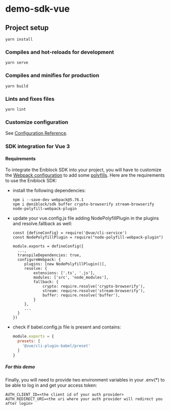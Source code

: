 # demo-sdk-vue

## Project setup
```
yarn install
```

### Compiles and hot-reloads for development
```
yarn serve
```

### Compiles and minifies for production
```
yarn build
```

### Lints and fixes files
```
yarn lint
```

### Customize configuration
See [Configuration Reference](https://cli.vuejs.org/config/).

### SDK integration for Vue 3
#### Requirements
To integrate the Eniblock SDK into your project, you will have to customize the [Webpack configuration](https://cli.vuejs.org/guide/browser-compatibility.html#usebuiltins-usage) to add some [polyfills](https://developer.mozilla.org/en-US/docs/Glossary/Polyfill).
Here are the requirements to use the Eniblock SDK:
- install the following dependencies:
   ```
   npm i --save-dev webpack@5.76.1
   npm i @eniblock/sdk buffer crypto-browserify stream-browserify node-polyfill-webpack-plugin
   ```
- update your vue.config.js file adding NodePolyfillPlugin in the plugins and resolve.fallback as well:
  ```
  const {defineConfig} = require('@vue/cli-service')
  const NodePolyfillPlugin = require("node-polyfill-webpack-plugin")
   
  module.exports = defineConfig({
    ...,
    transpileDependencies: true,
    configureWebpack: {
       plugins: [new NodePolyfillPlugin()],
       resolve: {
           extensions: ['.ts', '.js'],
           modules: ['src', 'node_modules'],
           fallback: {
               crypto: require.resolve('crypto-browserify'),
               stream: require.resolve('stream-browserify'),
               buffer: require.resolve('buffer'),
           }
       },
       ...
    }
  })
  ```
- check if babel.config.js file is present and contains:
  ```js
  module.exports = {
    presets: [
      '@vue/cli-plugin-babel/preset'
    ]
  }
  ```
##### For this demo
Finally, you will need to provide two environment variables in your .env(*) to be able to log in and get your access token:
```
AUTH_CLIENT_ID=<the client id of your auth provider>
AUTH_REDIRECT_URI=<the uri where your auth provider will redirect you after login>
```
